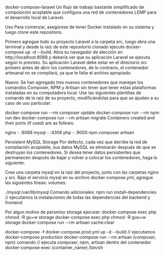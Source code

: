 docker-compose-laravel
Un flujo de trabajo bastante simplificado de composición acoplable que configura una red de contenedores LEMP para el desarrollo local de Laravel.

Uso
Para comenzar, asegúrese de tener Docker instalado en su sistema y luego clone este repositorio.

Primero agregue todo su proyecto Laravel a la carpeta src, luego abra una terminal y desde la raíz de este repositorio clonado ejecute docker-compose up -d --build. Abra su navegador de elección en http://localhost:8088 y debería ver que su aplicación Laravel se ejecuta según lo previsto. Su aplicación Laravel debe estar en el directorio src primero antes de abrir los contenedores, de lo contrario, el contenedor artesanal no se compilará, ya que le falta el archivo apropiado.

Nuevo: Se han agregado tres nuevos contenedores que manejan los comandos Composer, NPM y Artisan sin tener que tener estas plataformas instaladas en su computadora local. Use las siguientes plantillas de comando de la raíz de su proyecto, modificándolas para que se ajusten a su caso de uso particular:

docker-compose run --rm composer update docker-compose run --rm npm run dev docker-compose run --rm artisan migrate Containers created and their ports (if used) are as follows:

nginx - :8088 mysql - :4306 php - :9000 npm composer artisan

Persistent MySQL Storage
Por defecto, cada vez que derribe la red de compilación acoplable, sus datos MySQL se eliminarán después de que se destruyan los contenedores. Si desea tener datos persistentes que permanecen después de bajar y volver a colocar los contenedores, haga lo siguiente:

Cree una carpeta mysql en la raíz del proyecto, junto con las carpetas nginx y src. Bajo el servicio mysql en su archivo docker-compose.yml, agregue las siguientes líneas: volumes:

./mysql:/var/lib/mysql
Comando adicionales:
npm run install-dependencies                                // ejecutamos la instalaciones de todas las dependencias del backend y frontend

Por algun motivo de persmiso storage ejecutar:
docker-compose exec php chmod -R gu+w storage
docker-compose exec php chmod -R guo+w storage
docker-compose run --rm artisan cache:clear

docker-compose -f docker-compose.prod.yml up -d --build     // ejecutamos docker-compose production
docker-compose run --rm artisan (composer, npm) comando     // ejecuta composer, npm, artisan dentro del contenedor
docker-compose exec {container_name} /bin/sh